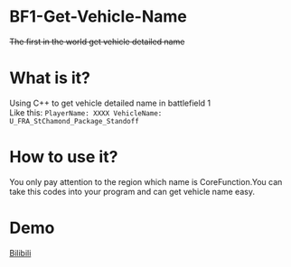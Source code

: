 # BF1-Get-Vehicle-Name  
<s>The first in the world get vehicle detailed name</s>
# What is it?
Using C++ to get vehicle detailed name in battlefield 1  
Like this: `PlayerName: XXXX VehicleName:  U_FRA_StChamond_Package_Standoff`
# How to use it?
You only pay attention to the region which name is CoreFunction.You can take this codes into your program and can get vehicle name easy.  
# Demo
[Bilibili](https://www.bilibili.com/video/BV1dM41167Fz/)
